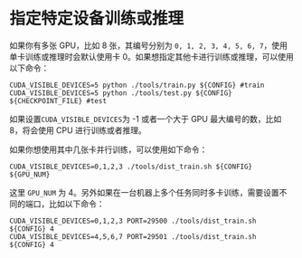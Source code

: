 # 指定特定设备训练或推理

如果你有多张 GPU，比如 8 张，其编号分别为 `0, 1, 2, 3, 4, 5, 6, 7`，使用单卡训练或推理时会默认使用卡 0。如果想指定其他卡进行训练或推理，可以使用以下命令：

```shell
CUDA_VISIBLE_DEVICES=5 python ./tools/train.py ${CONFIG} #train
CUDA_VISIBLE_DEVICES=5 python ./tools/test.py ${CONFIG} ${CHECKPOINT_FILE} #test
```

如果设置`CUDA_VISIBLE_DEVICES`为 -1 或者一个大于 GPU 最大编号的数，比如 8，将会使用 CPU 进行训练或者推理。

如果你想使用其中几张卡并行训练，可以使用如下命令：

```shell
CUDA_VISIBLE_DEVICES=0,1,2,3 ./tools/dist_train.sh ${CONFIG} ${GPU_NUM}
```

这里 `GPU_NUM` 为 4。另外如果在一台机器上多个任务同时多卡训练，需要设置不同的端口，比如以下命令：

```shell
CUDA_VISIBLE_DEVICES=0,1,2,3 PORT=29500 ./tools/dist_train.sh ${CONFIG} 4
CUDA_VISIBLE_DEVICES=4,5,6,7 PORT=29501 ./tools/dist_train.sh ${CONFIG} 4
```
